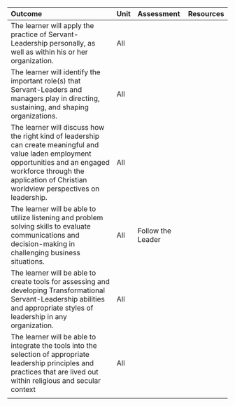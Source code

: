 | Outcome | Unit | Assessment | Resources |
| :--- | :--- | :--- | :--- |
| The learner will apply the practice of Servant-Leadership personally, as well as within his or her organization. | All |  |  |
| The learner will identify the important role\(s\) that Servant-Leaders and managers play in directing, sustaining, and shaping organizations. | All |  |  |
| The learner will discuss how the right kind of leadership can create meaningful and value laden employment opportunities and an engaged workforce through the application of Christian worldview perspectives on leadership. | All |  |  |
| The learner will be able to utilize listening and problem solving skills to evaluate communications and decision-making in challenging business situations. | All | Follow the Leader |  |
| The learner will be able to create tools for assessing and developing Transformational Servant-Leadership abilities and appropriate styles of leadership in any organization. | All |  |  |
| The learner will be able to integrate the tools into the selection of appropriate leadership principles and practices that are lived out within religious and secular context | All |  |  |
|  |  |  |  |



